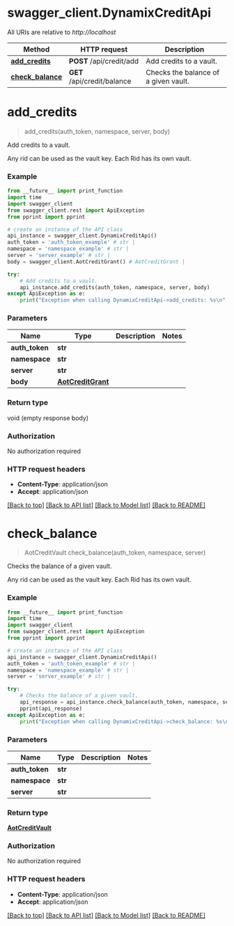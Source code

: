 # swagger_client.DynamixCreditApi

All URIs are relative to *http://localhost*

Method | HTTP request | Description
------------- | ------------- | -------------
[**add_credits**](DynamixCreditApi.md#add_credits) | **POST** /api/credit/add | Add credits to a vault.
[**check_balance**](DynamixCreditApi.md#check_balance) | **GET** /api/credit/balance | Checks the balance of a given vault.


# **add_credits**
> add_credits(auth_token, namespace, server, body)

Add credits to a vault.

Any rid can be used as the vault key. Each Rid has its own vault.

### Example
```python
from __future__ import print_function
import time
import swagger_client
from swagger_client.rest import ApiException
from pprint import pprint

# create an instance of the API class
api_instance = swagger_client.DynamixCreditApi()
auth_token = 'auth_token_example' # str | 
namespace = 'namespace_example' # str | 
server = 'server_example' # str | 
body = swagger_client.AotCreditGrant() # AotCreditGrant | 

try:
    # Add credits to a vault.
    api_instance.add_credits(auth_token, namespace, server, body)
except ApiException as e:
    print("Exception when calling DynamixCreditApi->add_credits: %s\n" % e)
```

### Parameters

Name | Type | Description  | Notes
------------- | ------------- | ------------- | -------------
 **auth_token** | **str**|  | 
 **namespace** | **str**|  | 
 **server** | **str**|  | 
 **body** | [**AotCreditGrant**](AotCreditGrant.md)|  | 

### Return type

void (empty response body)

### Authorization

No authorization required

### HTTP request headers

 - **Content-Type**: application/json
 - **Accept**: application/json

[[Back to top]](#) [[Back to API list]](../README.md#documentation-for-api-endpoints) [[Back to Model list]](../README.md#documentation-for-models) [[Back to README]](../README.md)

# **check_balance**
> AotCreditVault check_balance(auth_token, namespace, server)

Checks the balance of a given vault.

Any rid can be used as the vault key. Each Rid has its own vault.

### Example
```python
from __future__ import print_function
import time
import swagger_client
from swagger_client.rest import ApiException
from pprint import pprint

# create an instance of the API class
api_instance = swagger_client.DynamixCreditApi()
auth_token = 'auth_token_example' # str | 
namespace = 'namespace_example' # str | 
server = 'server_example' # str | 

try:
    # Checks the balance of a given vault.
    api_response = api_instance.check_balance(auth_token, namespace, server)
    pprint(api_response)
except ApiException as e:
    print("Exception when calling DynamixCreditApi->check_balance: %s\n" % e)
```

### Parameters

Name | Type | Description  | Notes
------------- | ------------- | ------------- | -------------
 **auth_token** | **str**|  | 
 **namespace** | **str**|  | 
 **server** | **str**|  | 

### Return type

[**AotCreditVault**](AotCreditVault.md)

### Authorization

No authorization required

### HTTP request headers

 - **Content-Type**: application/json
 - **Accept**: application/json

[[Back to top]](#) [[Back to API list]](../README.md#documentation-for-api-endpoints) [[Back to Model list]](../README.md#documentation-for-models) [[Back to README]](../README.md)

